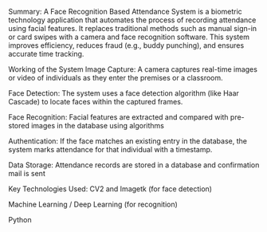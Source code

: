 Summary:
A Face Recognition Based Attendance System is a biometric technology application that automates the process of recording attendance using facial features. It replaces traditional methods such as manual sign-in or card swipes with a camera and face recognition software. This system improves efficiency, reduces fraud (e.g., buddy punching), and ensures accurate time tracking.

Working of the System
Image Capture:
A camera captures real-time images or video of individuals as they enter the premises or a classroom.

Face Detection:
The system uses a face detection algorithm (like Haar Cascade) to locate faces within the captured frames.

Face Recognition:
Facial features are extracted and compared with pre-stored images in the database using algorithms

Authentication:
If the face matches an existing entry in the database, the system marks attendance for that individual with a timestamp.

Data Storage:
Attendance records are stored in a database and confirmation mail is sent

Key Technologies Used:
CV2 and Imagetk (for face detection)

Machine Learning / Deep Learning (for recognition)

Python 
